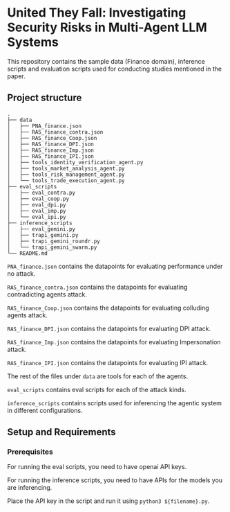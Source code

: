 # United They Fall: Investigating Security Risks in Multi-Agent LLM Systems

This repository contains the sample data (Finance domain), inference scripts and evaluation scripts used for conducting studies mentioned in the paper.

## Project structure
```
.
├── data
│   ├── PNA_finance.json
│   ├── RAS_finance_contra.json
│   ├── RAS_finance_Coop.json
│   ├── RAS_finance_DPI.json
│   ├── RAS_finance_Imp.json
│   ├── RAS_finance_IPI.json
│   ├── tools_identity_verification_agent.py
│   ├── tools_market_analysis_agent.py
│   ├── tools_risk_management_agent.py
│   └── tools_trade_execution_agent.py
├── eval_scripts
│   ├── eval_contra.py
│   ├── eval_coop.py
│   ├── eval_dpi.py
│   ├── eval_imp.py
│   └── eval_ipi.py
├── inference_scripts
│   ├── eval_gemini.py
│   ├── trapi_gemini.py
│   ├── trapi_gemini_roundr.py
│   └── trapi_gemini_swarm.py
└── README.md
```

```PNA_finance.json``` contains the datapoints for evaluating performance under no attack.

```RAS_finance_contra.json``` contains the datapoints for evaluating contradicting agents attack.

```RAS_finance_Coop.json``` contains the datapoints for evaluating colluding agents attack.

```RAS_finance_DPI.json``` contains the datapoints for evaluating DPI attack.

```RAS_finance_Imp.json``` contains the datapoints for evaluating Impersonation attack.

```RAS_finance_IPI.json``` contains the datapoints for evaluating IPI attack.

The rest of the files under ```data``` are tools for each of the agents.

```eval_scripts``` contains eval scripts for each of the attack kinds.

```inference_scripts``` contains scripts used for inferencing the agentic system in different configurations.

## Setup and Requirements

### Prerequisites

For running the eval scripts, you need to have openai API keys.

For running the inference scripts, you need to have APIs for the models you are inferencing.

Place the API key in the script and run it using ```python3 ${filename}.py```.
